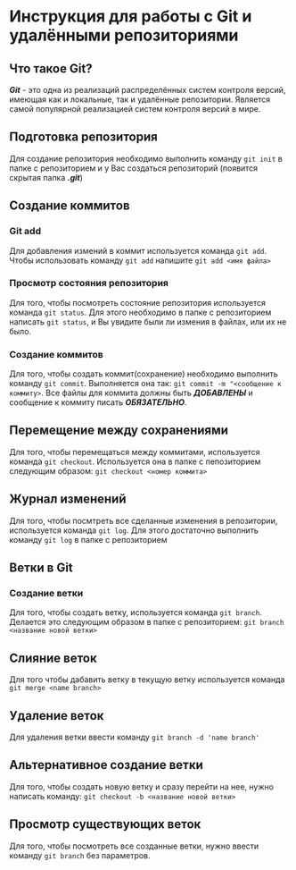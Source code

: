 # Инструкция для работы с Git и удалёнными репозиториями

## Что такое Git?
***Git*** - это одна из реализаций распределённых систем контроля версий, имеющая как и локальные, так и удалённые репозитории. Является самой популярной реализацией систем контроля версий в мире.
## Подготовка репозитория
Для создание репозитория необходимо выполнить команду `git init`  в папке с репозиторием и у Вас создаться репозиторий (появится скрытая папка ***.git***)

## Создание коммитов

### Git add
Для добавления измений в коммит используется команда `git add`. Чтобы использовать команду `git add` напишите `git add <имя файла>`

### Просмотр состояния репозитория
Для того, чтобы посмотреть состояние репозитория используется команда `git status`. Для этого необходимо в папке с репозиторием написать `git status`, и Вы увидите были ли измения в файлах, или их не было.

### Создание коммитов
Для того, чтобы создать коммит(сохранение) необходимо выполнить команду `git commit`. Выполняется она так: `git commit -m "<сообщение к коммиту>`. Все файлы для коммита должны быть ***ДОБАВЛЕНЫ*** и сообщение к коммиту писать ***ОБЯЗАТЕЛЬНО***.

## Перемещение между сохранениями
Для того, чтобы перемещаться между коммитами, используется команда `git checkout`. Используется она в папке с пепозиторием следующим образом: `git checkout <номер коммита>`

## Журнал изменений
Для того, чтобы посмтреть все сделанные изменения в репозитории, используется команда `git log`. Для этого достаточно выполнить команду `git log` в папке с репозиторием

## Ветки в Git

### Создание ветки

Для того, чтобы создать ветку, используется команда `git branch`. Делается это следующим образом в папке с репозиторием: `git branch <название новой ветки>`

## Слияние веток

Для того чтобы дабавить ветку в текущую ветку используется команда `git merge <name branch>`

## Удаление веток
Для удаления ветки ввести команду `git branch -d 'name branch'`

## Альтернативное создание ветки
Для того, чтобы создать новую ветку и сразу перейти на нее, нужно написать команду: `git checkout -b <название новой ветки>`

## Просмотр существующих веток
Для того, чтобы посмотреть все созданные ветки, нужно ввести команду `git branch` без параметров.
